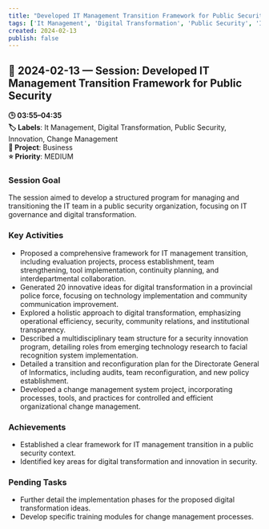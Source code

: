 ```yaml
---
title: "Developed IT Management Transition Framework for Public Security"
tags: ['It Management', 'Digital Transformation', 'Public Security', 'Innovation', 'Change Management']
created: 2024-02-13
publish: false
---
```


## 📅 2024-02-13 — Session: Developed IT Management Transition Framework for Public Security

**🕒 03:55–04:35**  
**🏷️ Labels**: It Management, Digital Transformation, Public Security, Innovation, Change Management  
**📂 Project**: Business  
**⭐ Priority**: MEDIUM  


### Session Goal
The session aimed to develop a structured program for managing and transitioning the IT team in a public security organization, focusing on IT governance and digital transformation.

### Key Activities
- Proposed a comprehensive framework for IT management transition, including evaluation projects, process establishment, team strengthening, tool implementation, continuity planning, and interdepartmental collaboration.
- Generated 20 innovative ideas for digital transformation in a provincial police force, focusing on technology implementation and community communication improvement.
- Explored a holistic approach to digital transformation, emphasizing operational efficiency, security, community relations, and institutional transparency.
- Described a multidisciplinary team structure for a security innovation program, detailing roles from emerging technology research to facial recognition system implementation.
- Detailed a transition and reconfiguration plan for the Directorate General of Informatics, including audits, team reconfiguration, and new policy establishment.
- Developed a change management system project, incorporating processes, tools, and practices for controlled and efficient organizational change management.

### Achievements
- Established a clear framework for IT management transition in a public security context.
- Identified key areas for digital transformation and innovation in security.

### Pending Tasks
- Further detail the implementation phases for the proposed digital transformation ideas.
- Develop specific training modules for change management processes.
